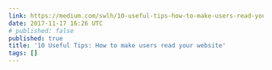 ```yaml
---
link: https://medium.com/swlh/10-useful-tips-how-to-make-users-read-your-website-691daaee8d42
date: 2017-11-17 16:26 UTC
# published: false
published: true
title: '10 Useful Tips: How to make users read your website'
tags: []
---
```



